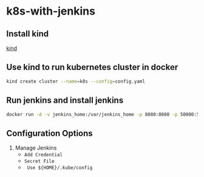 # k8s-with-jenkins 

## Install kind 
[kind](https://kind.sigs.k8s.io/docs/user/quick-start/)

## Use kind to run kubernetes cluster in docker 
```bash
kind create cluster --name=k8s --config=config.yaml
``` 

## Run jenkins and install jenkins
```bash
docker run -d -v jenkins_home:/var/jenkins_home -p 8080:8080 -p 50000:50000 jenkins/jenkins:lts
``` 
**Configuration Options**
---

1. Manage Jenkins
    + `Add Credential`
    + `Secret File`
    + ` Use ${HOME}/.kube/config`

